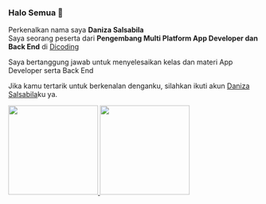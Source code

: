 ### Halo Semua 👋

Perkenalkan nama saya **Daniza Salsabila**  
Saya seorang peserta dari **Pengembang Multi Platform App Developer dan Back End**   di [Dicoding](https://www.dicoding.com)

Saya bertanggung jawab untuk menyelesaikan kelas dan materi App Developer serta Back End

Jika kamu tertarik untuk berkenalan denganku, silahkan ikuti akun [Daniza Salsabila](https://www.linkedin.com/in/daniza-salsabila/)ku ya.
<!--
**danizasalsabila/DanizaSalsabila** is a ✨ _special_ ✨ repository because its `README.md` (this file) appears on your GitHub profile.

Here are some ideas to get you started:

- 🔭 I’m currently working on ...
- 🌱 I’m currently learning ...
- 👯 I’m looking to collaborate on ...
- 🤔 I’m looking for help with ...
- 💬 Ask me about ...
- 📫 How to reach me: ...
- 😄 Pronouns: ...
- ⚡ Fun fact: ...
-->

<p align="left">
<a href="https://github.com/danizasalsabila">
  <img height="180em" src="https://github-readme-stats-eight-theta.vercel.app/api?username=danizasalsabila&show_icons=true&theme=algolia&include_all_commits=true&count_private=true"/>
  <img height="180em" src="https://github-readme-stats-eight-theta.vercel.app/api/top-langs/?username=danizasalsabila&layout=compact&langs_count=8&theme=algolia"/>
</a>
</p>
